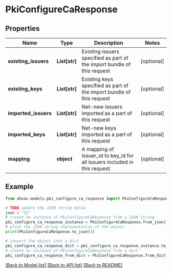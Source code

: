 # PkiConfigureCaResponse


## Properties

Name | Type | Description | Notes
------------ | ------------- | ------------- | -------------
**existing_issuers** | **List[str]** | Existing issuers specified as part of the import bundle of this request | [optional] 
**existing_keys** | **List[str]** | Existing keys specified as part of the import bundle of this request | [optional] 
**imported_issuers** | **List[str]** | Net-new issuers imported as a part of this request | [optional] 
**imported_keys** | **List[str]** | Net-new keys imported as a part of this request | [optional] 
**mapping** | **object** | A mapping of issuer_id to key_id for all issuers included in this request | [optional] 

## Example

```python
from ahvac.models.pki_configure_ca_response import PkiConfigureCaResponse

# TODO update the JSON string below
json = "{}"
# create an instance of PkiConfigureCaResponse from a JSON string
pki_configure_ca_response_instance = PkiConfigureCaResponse.from_json(json)
# print the JSON string representation of the object
print(PkiConfigureCaResponse.to_json())

# convert the object into a dict
pki_configure_ca_response_dict = pki_configure_ca_response_instance.to_dict()
# create an instance of PkiConfigureCaResponse from a dict
pki_configure_ca_response_from_dict = PkiConfigureCaResponse.from_dict(pki_configure_ca_response_dict)
```
[[Back to Model list]](../README.md#documentation-for-models) [[Back to API list]](../README.md#documentation-for-api-endpoints) [[Back to README]](../README.md)



